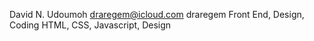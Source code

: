 David N. Udoumoh
draregem@icloud.com 
draregem 
Front End, Design, Coding 
HTML, CSS, Javascript, Design
